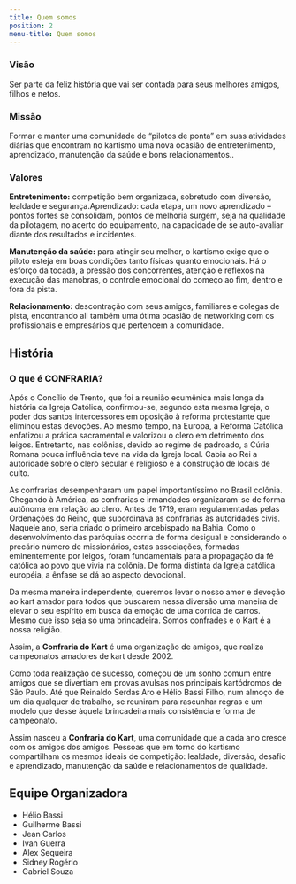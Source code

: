 ```yaml
---
title: Quem somos
position: 2
menu-title: Quem somos
---
```


### Visão

Ser parte da feliz história que vai ser contada para seus melhores amigos, filhos e netos.

### Missão

Formar e manter uma comunidade de “pilotos de ponta” em suas atividades diárias que encontram no kartismo uma nova ocasião de entretenimento, aprendizado, manutenção da saúde e bons relacionamentos..

### Valores

**Entretenimento:** competição bem organizada, sobretudo com diversão, lealdade e segurança.Aprendizado: cada etapa, um novo aprendizado – pontos fortes se consolidam, pontos de melhoria surgem, seja na qualidade da pilotagem, no acerto do equipamento, na capacidade de se auto-avaliar diante dos resultados e incidentes.

**Manutenção da saúde:** para atingir seu melhor, o kartismo exige que o piloto esteja em boas condições tanto físicas quanto emocionais. Há o esforço da tocada, a pressão dos concorrentes, atenção e reflexos na execução das manobras, o controle emocional do começo ao fim, dentro e fora da pista.

**Relacionamento:** descontração com seus amigos, familiares e colegas de pista, encontrando ali também uma ótima ocasião de networking com os profissionais e empresários que pertencem a comunidade.

## História

### O que é CONFRARIA?

Após o Concílio de Trento, que foi a reunião ecumênica mais longa da história da Igreja Católica, confirmou-se, segundo esta mesma Igreja, o poder dos santos intercessores em oposição à reforma protestante que eliminou estas devoções. Ao mesmo tempo, na Europa, a Reforma Católica enfatizou a prática sacramental e valorizou o clero em detrimento dos leigos. Entretanto, nas colônias, devido ao regime de padroado, a Cúria Romana pouca influência teve na vida da Igreja local. Cabia ao Rei a autoridade sobre o clero secular e religioso e a construção de locais de culto.

As confrarias desempenharam um papel importantíssimo no Brasil colônia. Chegando à América, as confrarias e irmandades organizaram-se de forma autônoma em relação ao clero. Antes de 1719, eram regulamentadas pelas Ordenações do Reino, que subordinava as confrarias às autoridades civis. Naquele ano, seria criado o primeiro arcebispado na Bahia. Como o desenvolvimento das paróquias ocorria de forma desigual e considerando o precário número de missionários, estas associações, formadas eminentemente por leigos, foram fundamentais para a propagação da fé católica ao povo que vivia na colônia. De forma distinta da Igreja católica européia, a ênfase se dá ao aspecto devocional.

Da mesma maneira independente, queremos levar o nosso amor e devoção ao kart amador para todos que buscarem nessa diversão uma maneira de elevar o seu espírito em busca da emoção de uma corrida de carros. Mesmo que isso seja só uma brincadeira. Somos confrades e o Kart é a nossa religião.

Assim, a **Confraria do Kart** é uma organização de amigos, que realiza campeonatos amadores de kart desde 2002.

Como toda realização de sucesso, começou de um sonho comum entre amigos que se divertiam em provas avulsas nos principais kartódromos de São Paulo. Até que Reinaldo Serdas Aro e Hélio Bassi Filho, num almoço de um dia qualquer de trabalho, se reuniram para rascunhar regras e um modelo que desse àquela brincadeira mais consistência e forma de campeonato.

Assim nasceu a **Confraria do Kart**, uma comunidade que a cada ano cresce com os amigos dos amigos. Pessoas que em torno do kartismo compartilham os mesmos ideais de competição: lealdade, diversão, desafio e aprendizado, manutenção da saúde e relacionamentos de qualidade.

## **Equipe Organizadora**

- Hélio Bassi
- Guilherme Bassi
- Jean Carlos
- Ivan Guerra
- Alex Sequeira
- Sidney Rogério
- Gabriel Souza